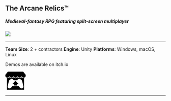 ## The Arcane Relics™

##### Medieval-fantasy RPG featuring split-screen multiplayer
<img src="https://media.indiedb.com/images/members/4/3265/3264780/profile/TAR_Icon_Banner.png?raw=true"/>

---

**Team Size**: 2 + contractors
**Engine**: Unity
**Platforms**: Windows, macOS, Linux

Demos are available on itch.io

[<img src="images/itch.png?raw=true"/>](https://niemi-bros.itch.io/the-arcane-relics)

---

